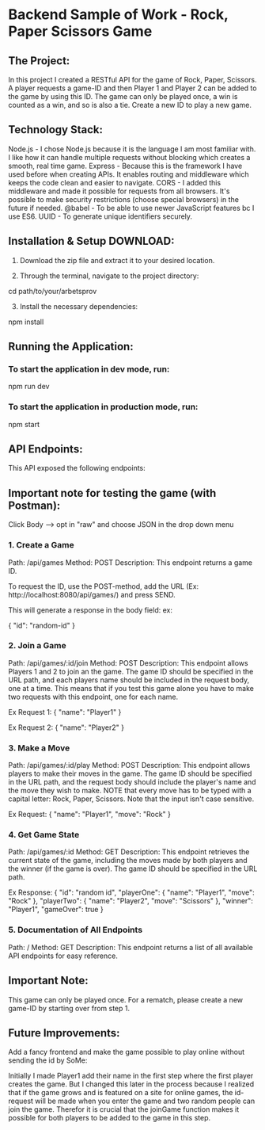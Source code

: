 # Backend Sample of Work - Rock, Paper Scissors Game

## The Project:

In this project I created a RESTful API for the game of Rock, Paper, Scissors.
A player requests a game-ID and then Player 1 and Player 2 can be added to the game by using this ID. The game can only be played once, a win is counted as a win, and so is also a tie.
Create a new ID to play a new game.

## Technology Stack:

Node.js - I chose Node.js because it is the language I am most familiar with. I like how it can handle multiple requests without blocking which creates a smooth, real time game.
Express - Because this is the framework I have used before when creating APIs. It enables routing and middleware which keeps the code clean and easier to navigate.
CORS - I added this middleware and made it possible for requests from all browsers. It's possible to make security restrictions (choose special browsers) in the future if needed.
@babel - To be able to use newer JavaScript features bc I use ES6.
UUID - To generate unique identifiers securely.

## Installation & Setup DOWNLOAD:

1. Download the zip file and extract it to your desired location.

2. Through the terminal, navigate to the project directory:

cd path/to/your/arbetsprov

3. Install the necessary dependencies:

npm install

## Running the Application:

### To start the application in dev mode, run:

npm run dev

### To start the application in production mode, run:

npm start

## API Endpoints:

This API exposed the following endpoints:

## Important note for testing the game (with Postman):

Click Body --> opt in "raw" and choose JSON in the drop down menu

### 1. Create a Game

Path: /api/games
Method: POST
Description: This endpoint returns a game ID.

To request the ID, use the POST-method, add the URL (Ex: http://localhost:8080/api/games/) and press SEND.

This will generate a response in the body field:
ex:

{
"id": "random-id"
}

### 2. Join a Game

Path: /api/games/:id/join
Method: POST
Description: This endpoint allows Players 1 and 2 to join an the game. The game ID should be specified in the URL path, and each players name should be included in the request body, one at a time.
This means that if you test this game alone you have to make two requests with this endpoint, one for each name.

Ex Request 1:
{
"name": "Player1"
}

Ex Request 2:
{
"name": "Player2"
}

### 3. Make a Move

Path: /api/games/:id/play
Method: POST
Description: This endpoint allows players to make their moves in the game. The game ID should be specified in the URL path, and the request body should include the player's name and the move they wish to make.
NOTE that every move has to be typed with a capital letter: Rock, Paper, Scissors.
Note that the input isn't case sensitive.

Ex Request:
{
"name": "Player1",
"move": "Rock"
}

### 4. Get Game State

Path: /api/games/:id
Method: GET
Description: This endpoint retrieves the current state of the game, including the moves made by both players and the winner (if the game is over). The game ID should be specified in the URL path.

Ex Response:
{
"id": "random id",
"playerOne": {
"name": "Player1",
"move": "Rock"
},
"playerTwo": {
"name": "Player2",
"move": "Scissors"
},
"winner": "Player1",
"gameOver": true
}

### 5. Documentation of All Endpoints

Path: /
Method: GET
Description: This endpoint returns a list of all available API endpoints for easy reference.

## Important Note:

This game can only be played once. For a rematch, please create a new game-ID by starting over from step 1.

## Future Improvements:

Add a fancy frontend and make the game possible to play online without sending the id by SoMe:

Initially I made Player1 add their name in the first step where the first player creates the game. But I changed this later in the process because I realized that if the game grows and is featured on a site for online games, the id-request will be made when you enter the game and two random people can join the game. Therefor it is crucial that the joinGame function makes it possible for both players to be added to the game in this step.
